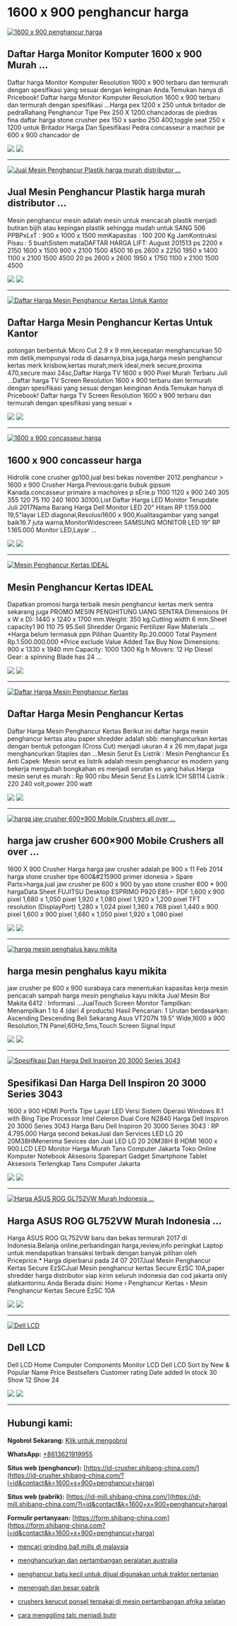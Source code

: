 # 1600 x 900 penghancur harga

<a href="https://swt.shibang-china.com/?l=id&img&k=1600+x+900+penghancur+harga" target="_blank">![1600 x 900 penghancur harga](http://static.shibang-china.com/all-800x300/1462.jpg)</a>

## Daftar Harga Monitor Komputer 1600 x 900 Murah …
Daftar harga Monitor Komputer Resolution 1600 x 900 terbaru dan termurah dengan spesifikasi yang sesuai dengan keinginan Anda.Temukan hanya di Pricebook! Daftar harga Monitor Komputer Resolution 1600 x 900 terbaru dan termurah dengan spesifikasi …Harga pex 1200 x 250 untuk britador de pedraRahang Penghancur Tipe Pex 250 X 1200.chancadoras de piedras fina daftar harga stone crusher pex 150 x sanbo 250 400,toggle seat 250 x 1200 untuk Britador Harga Dan Spesifikasi Pedra concasseur a machoir pe 600 x 900 chancador de


<a href="https://whatsapp.shibangsoft.com/WhatsApp.php" target="_blank" title="WhatsApp">![](http://static.shibang-china.com/icon/whatsapp.png)</a> <a href="https://swt.shibang-china.com/?l=id&icon&k=1600+x+900+penghancur+harga" target="_blank">![](http://static.shibang-china.com/icon/chat-id.png)</a>

---

<a href="https://swt.shibang-china.com/?l=id&img&k=1600+x+900+penghancur+harga" target="_blank">![Jual Mesin Penghancur Plastik harga murah distributor …](http://static.shibang-china.com/all-800x300/102.jpg)</a>

## Jual Mesin Penghancur Plastik harga murah distributor …
Mesin penghancur mesin adalah mesin untuk mencacah plastik menjadi butiran bijih atau kepingan plastik sehingga mudah untuk SANG 506 PPBPxLxT : 900 x 1000 x 1500 mmKapasitas : 100 200 Kg JamKontruksi Pisau : 5 buahSistem mataDAFTAR HARGA LIFT: August 201513 ps 2200 x 2150 1600 x 1500 900 x 2100 1500 4500 16 ps 2600 x 2250 1950 x 1400 1100 x 2100 1500 4500 20 ps 2600 x 2600 1950 x 1750 1100 x 2100 1500 4500


<a href="https://whatsapp.shibangsoft.com/WhatsApp.php" target="_blank" title="WhatsApp">![](http://static.shibang-china.com/icon/whatsapp.png)</a> <a href="https://swt.shibang-china.com/?l=id&icon&k=1600+x+900+penghancur+harga" target="_blank">![](http://static.shibang-china.com/icon/chat-id.png)</a>

---

<a href="https://swt.shibang-china.com/?l=id&img&k=1600+x+900+penghancur+harga" target="_blank">![Daftar Harga Mesin Penghancur Kertas Untuk Kantor](http://static.shibang-china.com/all-800x300/277.jpg)</a>

## Daftar Harga Mesin Penghancur Kertas Untuk Kantor
potongan berbentuk Micro Cut 2.9 x 9 mm,kecepatan menghancurkan 50 mm detik,mempunyai roda di dasarnya,bisa juga,harga mesin penghancur kertas merk krisbow,kertas murah,merk ideal,merk secure,proxima 470,secure maxi 24sc,Daftar Harga TV 1600 x 900 Pixel Murah Terbaru Juli …Daftar harga TV Screen Resolution 1600 x 900 terbaru dan termurah dengan spesifikasi yang sesuai dengan keinginan Anda.Temukan hanya di Pricebook! Daftar harga TV Screen Resolution 1600 x 900 terbaru dan termurah dengan spesifikasi yang sesuai ×


<a href="https://whatsapp.shibangsoft.com/WhatsApp.php" target="_blank" title="WhatsApp">![](http://static.shibang-china.com/icon/whatsapp.png)</a> <a href="https://swt.shibang-china.com/?l=id&icon&k=1600+x+900+penghancur+harga" target="_blank">![](http://static.shibang-china.com/icon/chat-id.png)</a>

---

<a href="https://swt.shibang-china.com/?l=id&img&k=1600+x+900+penghancur+harga" target="_blank">![1600 x 900 concasseur harga](http://static.shibang-china.com/all-800x300/1520.jpg)</a>

## 1600 x 900 concasseur harga
Hidrolik cone crusher gp100.jual besi bekas november 2012.penghancur > 1600 x 900 Crusher Harga.Previous:garis bubuk gipsum Kanada.concasseur primaire a machoires p sÉrie.p 1100 1120 x 900  240 305 355  120 75 110 240 1600 30100.List Daftar Harga LED Monitor Terupdate Juli 2017Nama Barang Harga Dell Monitor LED 20" Hitam RP 1.159.000 19,5"layar LED diagonal,Resolusi1600 x 900,Kualitasgambar yang sangat baik16.7 juta warna,MonitorWidescreen SAMSUNG MONITOR LED 19" RP 1.165.000 Monitor LED,Layar …


<a href="https://whatsapp.shibangsoft.com/WhatsApp.php" target="_blank" title="WhatsApp">![](http://static.shibang-china.com/icon/whatsapp.png)</a> <a href="https://swt.shibang-china.com/?l=id&icon&k=1600+x+900+penghancur+harga" target="_blank">![](http://static.shibang-china.com/icon/chat-id.png)</a>

---

<a href="https://swt.shibang-china.com/?l=id&img&k=1600+x+900+penghancur+harga" target="_blank">![Mesin Penghancur Kertas IDEAL](http://static.shibang-china.com/all-800x300/677.jpg)</a>

## Mesin Penghancur Kertas IDEAL
Dapatkan promosi harga terbaik mesin penghancur kertas merk sentra sekarang juga PROMO MESIN PENGHITUNG UANG SENTRA Dimensions (H x W x D): 1440 x 1240 x 1700 mm.Weight: 350 kg.Cutting width 6 mm.Sheet capacity1 90 110 75 95.Sell Shredder Organic Fertilizer Raw Materials …*Harga belum termasuk ppn Pilihan Quantity Rp.20.0000 Total Payment Rp.1.500.000.000 *Price exclude Value Added Tax Buy Now Dimensions: 900 x 1330 x 1940 mm Capacity: 1000 1300 Kg h Movers: 12 Hp Diesel Gear: a spinning Blade has 24 …


<a href="https://whatsapp.shibangsoft.com/WhatsApp.php" target="_blank" title="WhatsApp">![](http://static.shibang-china.com/icon/whatsapp.png)</a> <a href="https://swt.shibang-china.com/?l=id&icon&k=1600+x+900+penghancur+harga" target="_blank">![](http://static.shibang-china.com/icon/chat-id.png)</a>

---

<a href="https://swt.shibang-china.com/?l=id&img&k=1600+x+900+penghancur+harga" target="_blank">![Daftar Harga Mesin Penghancur Kertas](http://static.shibang-china.com/all-800x300/1351.jpg)</a>

## Daftar Harga Mesin Penghancur Kertas
Daftar Harga Mesin Penghancur Kertas Berikut ini daftar harga mesin penghancur kertas atau paper shredder adalah sbb: menghancurkan kertas dengan bentuk potongan (Cross Cut) menjadi ukuran 4 x 26 mm,dapat juga menghancurkan Staples dan …Mesin Serut Es Listrik : Mesin Penghancur Es Anti Capek· Mesin serut es listrik adalah mesin penghancur es modern yang bekerja mengubah bongkahan es menjadi serutan es yang halus.Harga mesin serut es murah : Rp 900 ribu Mesin Serut Es Listrik ICH SB114 Listrik : 220 240 volt,power 200 watt


<a href="https://whatsapp.shibangsoft.com/WhatsApp.php" target="_blank" title="WhatsApp">![](http://static.shibang-china.com/icon/whatsapp.png)</a> <a href="https://swt.shibang-china.com/?l=id&icon&k=1600+x+900+penghancur+harga" target="_blank">![](http://static.shibang-china.com/icon/chat-id.png)</a>

---

<a href="https://swt.shibang-china.com/?l=id&img&k=1600+x+900+penghancur+harga" target="_blank">![harga jaw crusher 600×900 Mobile Crushers all over …](http://static.shibang-china.com/all-800x300/779.jpg)</a>

## harga jaw crusher 600×900 Mobile Crushers all over …
1600 X 900 Crusher Harga harga jaw crusher adalah pe 900 x 11 Feb 2014 harga stone crusher tipe 600&#215900 primer idonesia > Spare Parts>harga.jual jaw crusher pe 600 x 900 by yao stone crusher 600 * 900 hargaData Sheet FUJITSU Desktop ESPRIMO P920 E85+· PDF 1,600 x 900 pixel 1,680 x 1,050 pixel 1,920 x 1,080 pixel 1,920 x 1,200 pixel TFT resolution (DisplayPort) 1,280 x 1,024 pixel 1,360 x 768 pixel 1,440 x 900 pixel 1,600 x 900 pixel 1,680 x 1,050 pixel 1,920 x 1,080 pixel


<a href="https://whatsapp.shibangsoft.com/WhatsApp.php" target="_blank" title="WhatsApp">![](http://static.shibang-china.com/icon/whatsapp.png)</a> <a href="https://swt.shibang-china.com/?l=id&icon&k=1600+x+900+penghancur+harga" target="_blank">![](http://static.shibang-china.com/icon/chat-id.png)</a>

---

<a href="https://swt.shibang-china.com/?l=id&img&k=1600+x+900+penghancur+harga" target="_blank">![harga mesin penghalus kayu mikita](http://static.shibang-china.com/all-800x300/750.jpg)</a>

## harga mesin penghalus kayu mikita
jaw crusher pe 600 x 900 surabaya cara menentukan kapasitas kerja mesin pencacah sampah harga mesin penghalus kayu mikita Jual Mesin Bor Makita 6412 : Informasi …JualTouch Screen Monitor Tampilkan: Menampilkan 1 to 4 (dari 4 products) Hasil Pencarian: 1 Urutan berdasarkan: Ascending Descending Beli Sekarang Asus VT207N 19.5” Wide,1600 x 900 Resolution,TN Panel,60Hz,5ms,Touch Screen Signal Input


<a href="https://whatsapp.shibangsoft.com/WhatsApp.php" target="_blank" title="WhatsApp">![](http://static.shibang-china.com/icon/whatsapp.png)</a> <a href="https://swt.shibang-china.com/?l=id&icon&k=1600+x+900+penghancur+harga" target="_blank">![](http://static.shibang-china.com/icon/chat-id.png)</a>

---

<a href="https://swt.shibang-china.com/?l=id&img&k=1600+x+900+penghancur+harga" target="_blank">![Spesifikasi Dan Harga Dell Inspiron 20 3000 Series 3043](http://static.shibang-china.com/all-800x300/1031.jpg)</a>

## Spesifikasi Dan Harga Dell Inspiron 20 3000 Series 3043
1600 x 900 HDMI Port1x Tipe Layar LED Versi Sistem Operasi Windows 8.1 with Bing Tipe Processor Intel Celeron Dual Core N2840 Harga Dell Inspiron 20 3000 Series 3043 Harga Baru Dell Inspiron 20 3000 Series 3043 : RP 4.795.000 Harga second bekasJual dan Services LED LG 20 20M38HMenerima Sevices dan Jual LED LG 20 20M38H B HDMI 1600 x 900.LCD LED Monitor Harga Murah Tans Computer Jakarta Toko Online Komputer Notebook Aksesoris Sparepart Gadget Smartphone Tablet Aksesoris Terlengkap Tans Computer Jakarta


<a href="https://whatsapp.shibangsoft.com/WhatsApp.php" target="_blank" title="WhatsApp">![](http://static.shibang-china.com/icon/whatsapp.png)</a> <a href="https://swt.shibang-china.com/?l=id&icon&k=1600+x+900+penghancur+harga" target="_blank">![](http://static.shibang-china.com/icon/chat-id.png)</a>

---

<a href="https://swt.shibang-china.com/?l=id&img&k=1600+x+900+penghancur+harga" target="_blank">![Harga ASUS ROG GL752VW Murah Indonesia …](http://static.shibang-china.com/all-800x300/53.jpg)</a>

## Harga ASUS ROG GL752VW Murah Indonesia …
Harga ASUS ROG GL752VW baru dan bekas termurah 2017 di Indonesia.Belanja online,perbandingan harga,review,info peringkat Laptop untuk mendapatkan transaksi terbaik dengan banyak pilihan oleh Priceprice.* Harga diperbarui pada 24 07 2017Jual Mesin Penghancur Kertas Secure EzSCJual Mesin penghancur kertas Secure EzSC 10A,paper shredder harga distributor siap kirim seluruh indonesia dan cod jakarta only alatkantormu Anda Berada disini: Home › Penghancur Kertas › Mesin Penghancur Kertas Secure EzSC 10A


<a href="https://whatsapp.shibangsoft.com/WhatsApp.php" target="_blank" title="WhatsApp">![](http://static.shibang-china.com/icon/whatsapp.png)</a> <a href="https://swt.shibang-china.com/?l=id&icon&k=1600+x+900+penghancur+harga" target="_blank">![](http://static.shibang-china.com/icon/chat-id.png)</a>

---

<a href="https://swt.shibang-china.com/?l=id&img&k=1600+x+900+penghancur+harga" target="_blank">![Dell LCD](http://static.shibang-china.com/all-800x300/1365.jpg)</a>

## Dell LCD
Dell LCD Home Computer Components Monitor LCD Dell LCD Sort by New & Popular Name Price Bestsellers Customer rating Date added In stock 30 Show 12 Show 24

<a href="https://whatsapp.shibangsoft.com/WhatsApp.php" target="_blank" title="WhatsApp">![](http://static.shibang-china.com/icon/whatsapp.png)</a> <a href="https://swt.shibang-china.com/?l=id&icon&k=1600+x+900+penghancur+harga" target="_blank">![](http://static.shibang-china.com/icon/chat-id.png)</a>

---
## Hubungi kami:

**Ngobrol Sekarang:** [Klik untuk mengobrol](https://swt.shibang-china.com?l=id&contact&k=1600+x+900+penghancur+harga)

**WhatsApp:**  [+8613621919955](https://whatsapp.shibangsoft.com/WhatsApp.php)

**Situs web (penghancur):** [https://id-crusher.shibang-china.com/](https://id-crusher.shibang-china.com/?l=id&contact&k=1600+x+900+penghancur+harga)

**Situs web (pabrik):** [https://id-mill.shibang-china.com/](https://id-mill.shibang-china.com/?l=id&contact&k=1600+x+900+penghancur+harga)

**Formulir pertanyaan:** [https://form.shibang-china.com](https://form.shibang-china.com?l=id&contact&k=1600+x+900+penghancur+harga)

* [mencari grinding ball mills di malaysia](../16/mencari%20grinding%20ball%20mills%20di%20malaysia.md)

* [menghancurkan dan pertambangan peralatan australia](../29/menghancurkan%20dan%20pertambangan%20peralatan%20australia.md)

* [penghancur batu kecil untuk dijual digunakan untuk traktor pertanian](../21/penghancur%20batu%20kecil%20untuk%20dijual%20digunakan%20untuk%20traktor%20pertanian.md)

* [menengah dan besar pabrik](../27/menengah%20dan%20besar%20pabrik.md)

* [crushers kerucut ponsel terpakai di mesin pertambangan afrika selatan](../19/crushers%20kerucut%20ponsel%20terpakai%20di%20mesin%20pertambangan%20afrika%20selatan.md)

* [cara menggiling talc menjadi butir](../17/cara%20menggiling%20talc%20menjadi%20butir.md)